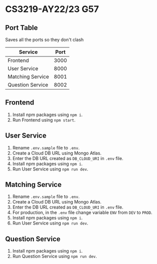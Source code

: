 # CS3219-AY22/23 G57

## Port Table

Saves all the ports so they don't clash

| Service          | Port |
| ---------------- | ---- |
| Frontend         | 3000 |
| User Service     | 8000 |
| Matching Service | 8001 |
| Question Service | 8002 |

## Frontend

1. Install npm packages using `npm i`.
2. Run Frontend using `npm start`.

## User Service

1. Rename `.env.sample` file to `.env`.
2. Create a Cloud DB URL using Mongo Atlas.
3. Enter the DB URL created as `DB_CLOUD_URI` in `.env` file.
4. Install npm packages using `npm i`.
5. Run User Service using `npm run dev`.

## Matching Service

1. Rename `.env.sample` file to `.env`.
2. Create a Cloud DB URL using Mongo Atlas.
3. Enter the DB URL created as `DB_CLOUD_URI` in `.env` file.
4. For production, in the `.env` file change variable `ENV` from `DEV` to `PROD`.
4. Install npm packages using `npm i`.
5. Run User Service using `npm run dev`.

## Question Service

1. Install npm packages using `npm i`.
2. Run Question Service using `npm run dev`.
